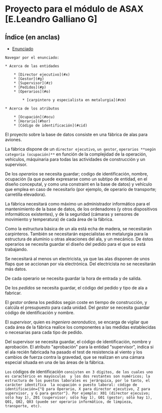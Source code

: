 # Proyecto para el módulo de ASAX [E.Leandro Galliano G]

## Índice (en anclas)

* [Enunciado](#enun)

`Navegar por el enunciado: `

	* Acerca de las entidades

		* [Director ejecutivo](#x)
		* [Gestor](#g)
		* [Supervisor](#z)
		* [Pedidos](#p)
		* [Operarios](#o)

			* [carpintero y especialista en metalurgia](#cm)

	* Acerca de los atributos

		* [Ocupación](#ocu)
		* [Horario](#hor)
		* [Código de identificación](#cid)


El <a name="enun">proyecto</a> sobre la base de datos consiste en una fábrica de alas para aviones.

La fábrica dispone de un `director ejecutivo`, `un gestor`, `operarios **según categoría (ocupación)**` en función de la 
complejidad de la operación, vehículos, máquinaria para todas las actividades de construcción y un supervisor.

De los <a name="o">_operarios_</a> se necesita guardar; codigo de identificación, nombre, <a name="ocu">ocupación</a> (la que puede expresarse 
como un subtipo de entidad, en el diseño conceputal, y como una constraint en la base de datos) y vehículo que emplea en caso de 
necesitarlo (por ejemplo, de operario de transporte; carretilla elevadora). 

La fábrica necesitará como máximo un administrador informático para el mantenimiento de la base de datos, de los ordenadores 
(y otros dispositivos informáticos existentes), y de la seguridad (cámaras y sensores de movimiento y temperatura) de cada
área de la fábrica.

Como la <a name="cm">estructura básica de un ala</a> está echa de madera, se necesitarán carpinteros.
También se necesitarán especialistas en metalurgia para la estructura de aluminio u otras aleaciones del ala, y
un mecánico. De éstos operarios se necesita guardar el diseño del pedido para el que se está trabajando.

Se necesitará al menos un electricista, ya que las alas disponen de unos flaps que se accionan por vía electrónica.
Del electricista no se necesitarán más datos.

De cada operario se necesita guardar la <a name="hor">hora de entrada y de salida</a>.

De los <a name="p">_pedidos_</a> se necesita guardar, el código del pedido y tipo de ala a fabricar.

El <a name="g">_gestor_</a> ordena los pedidos según coste en tiempo de construcción, y calcúla el presupuesto para cada unidad.
Del _gestor_ se necesita guardar código de identificación y nombre.

El <a name="z">_supervisor_</a>, quien es _ingeniero aeronáutico_, se encarga de vigilar que cada área de la fábrica realice los componentes
a las medidas establecidas o necesarias para cada tipo de pedido.

Del supervisor se necesita guardar, el código de identificación, nombre y aprobación.
El atributo "aprobación" para la entidad "supervisor", indica si el ala recién fabricada ha pasado el test de resistencia
al viento y los cambios de fuerza contra la gravedad, que se realizan en una cámara especial situada en una de las áreas
de la fábrica.

`Los` <a name="cid">códigos de identificación</a> ```consisten en 3 dígitos, de los cuales uno es caractérico en mayúsculas 
y los dos restantes son numéricos; la estructura de los puestos laborales es jerárquica, por lo tanto, el carácter identifíca 
la ocupación o puesto laboral: código de identificación={"Q para Operario, X para director ejecutivo, Z para supervisor,
y G para gestor"}. Por ejemplo: X01 (director ejecuivo; sólo hay 1), Z01 (supervisor; sólo hay 1), G01 (gestor; sólo hay 1), 
Q01, Q02, Q03 (puede ser operario informático, de limpieza, transporte, etc).```
